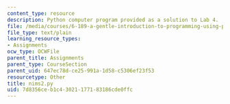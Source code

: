 ```yaml
---
content_type: resource
description: Python computer program provided as a solution to Lab 4.
file: /media/courses/6-189-a-gentle-introduction-to-programming-using-python-january-iap-2008/7d8356ceb1c43021177183186cde0ffc_nims2.py
file_type: text/plain
learning_resource_types:
- Assignments
ocw_type: OCWFile
parent_title: Assignments
parent_type: CourseSection
parent_uid: 647ec78d-ce25-991a-1d58-c5306ef23f53
resourcetype: Other
title: nims2.py
uid: 7d8356ce-b1c4-3021-1771-83186cde0ffc
---
```

